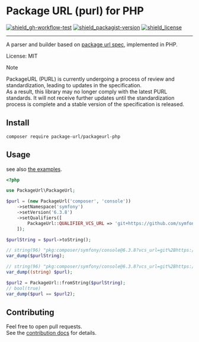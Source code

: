 # Package URL (purl) for PHP

[![shield_gh-workflow-test]][link_gh-workflow-test]
[![shield_packagist-version]][link_packagist]
[![shield_license]][license_file]

----


A parser and builder based on [package url spec],
implemented in PHP.

License: MIT

> [!NOTE]
> PackageURL (PURL) is currently undergoing a process of review and standardization, leading to updates in the specification.  
> As a result, this library may no longer comply with the latest PURL standards.
> It will not receive further updates until the standardization process is complete and a stable version of the specification is released.


## Install

```shell
composer require package-url/packageurl-php
```

## Usage

see also [the examples](https://github.com/package-url/packageurl-php/tree/main/examples).

```php
<?php

use PackageUrl\PackageUrl;

$purl = (new PackageUrl('composer', 'console'))
    ->setNamespace('symfony')
    ->setVersion('6.3.8')
    ->setQualifiers([
        PackageUrl::QUALIFIER_VCS_URL => 'git+https://github.com/symfony/console.git@v6.3.8',
    ]);

$purlString = $purl->toString();

// string(96) "pkg:composer/symfony/console@6.3.8?vcs_url=git%2Bhttps://github.com/symfony/console.git%40v6.3.8"
var_dump($purlString);

// string(96) "pkg:composer/symfony/console@6.3.8?vcs_url=git%2Bhttps://github.com/symfony/console.git%40v6.3.8"
var_dump((string) $purl);

$purl2 = PackageUrl::fromString($purlString);
// bool(true)
var_dump($purl == $purl2);
```

## Contributing

Feel free to open pull requests.  
See the [contribution docs][contributing_file] for details.


[package url spec]: https://github.com/package-url/purl-spec/blob/master/PURL-SPECIFICATION.rst

[license_file]: https://github.com/package-url/packageurl-php/blob/main/LICENSE
[contributing_file]: https://github.com/package-url/packageurl-php/blob/main/CONTRIBUTING.md

[shield_gh-workflow-test]: https://img.shields.io/github/actions/workflow/status/package-url/packageurl-php/php.yml?branch=main&?logo=GitHub&logoColor=white "build"
[shield_packagist-version]: https://img.shields.io/packagist/v/package-url/packageurl-php?logo=&logoColor=white "packagist"
[shield_license]: https://img.shields.io/github/license/package-url/packageurl-php "license"
[link_gh-workflow-test]: https://github.com/package-url/packageurl-php/actions?workflow=PHP+CI
[link_packagist]: https://packagist.org/packages/package-url/packageurl-php
